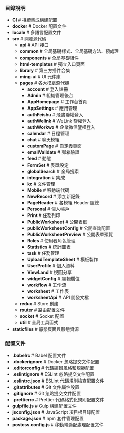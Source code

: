 ### 目錄說明

- **CI** # 持續集成構建配置  
- **docker** # Docker 配置文件  
- **locale** # 多語言配置文件  
- **src** # 開發源代碼  
  - **api** # API 接口  
  - **common** # 全局基礎樣式、全局基礎方法、預處理  
  - **components** # 全局基礎組件  
  - **html-templates** # 獨立入口頁面  
  - **library** # 第三方插件合集  
  - **ming-ui** # UI 元件庫  
  - **pages** # 各大模組源代碼  
    - **account** # 登入註冊  
    - **Admin** # 組織管理後台  
    - **AppHomepage** # 工作台首頁  
    - **AppSettings** # 應用管理  
    - **authFeishu** # 飛書鑒權登入  
    - **authWelink** # WeLink 鑒權登入  
    - **authWorkwx** # 企業微信鑒權登入  
    - **calendar** # 日程管理  
    - **chat** # 聊天模組  
    - **customPage** # 自定義頁面  
    - **emailValidate** # 郵箱驗證  
    - **feed** # 動態  
    - **FormSet** # 表單設定  
    - **globalSearch** # 全局搜索  
    - **integration** # 集成  
    - **kc** # 文件管理  
    - **Mobile** # 移動端代碼  
    - **NewRecord** # 添加新記錄  
    - **PageHeader** # 各模組 Header 匯總  
    - **Personal** # 個人帳戶  
    - **Print** # 任務列印  
    - **PublicWorksheet** # 公開表單  
    - **publicWorksheetConfig** # 公開查詢配置  
    - **PublicWorksheetPreview** # 公開表單預覽  
    - **Roles** # 使用者角色管理  
    - **Statistics** # 統計圖表  
    - **task** # 任務管理  
    - **UploadTemplateSheet** # 模板製作  
    - **UserProfile** # 個人資料  
    - **ViewLand** # 視圖分享  
    - **widgetConfig** # 編輯欄位  
    - **workflow** # 工作流  
    - **worksheet** # 工作表  
    - **worksheetApi** # API 開發文檔  
  - **redux** # Store 創建  
  - **router** # 路由配置文件  
  - **socket** # Socket 配置  
  - **util** # 全局工具函式  
- **staticfiles** # 靜態頁面與靜態資源  

### 配置文件

- **.babelrc** # Babel 配置文件  
- **.dockerignore** # Docker 忽略提交文件配置  
- **.editorconfig** # 代碼編輯風格和規範配置  
- **.eslintignore** # ESLint 忽略提交文件配置  
- **.eslintrc.json** # ESLint 代碼規則檢查配置文件  
- **.gitattributes** # Git 文件屬性設置  
- **.gitignore** # Git 忽略提交文件配置  
- **.prettierrc** # Prettier 代碼格式化規則配置文件  
- **gulpfile.js** # Gulp 構建配置文件  
- **jsconfig.json** # JavaScript 項目根目錄配置  
- **package.json** # npm 套件管理配置  
- **postcss.config.js** # 移動端適配處理配置文件